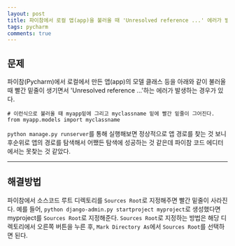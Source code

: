 ```yaml
---
layout: post
title: 파이참에서 로컬 앱(app)을 불러올 때 'Unresolved reference ...' 에러가 발생하는 경우
tags: pycharm
comments: true
---
```

     
## 문제
파이참(Pycharm)에서 로컬에서 만든 앱(app)의 모델 클래스 등을 아래와 같이 불러올 때 빨간 밑줄이 생기면서 'Unresolved reference ...'하는 에러가 발생하는 경우가 있다.   
    
```
# 이런식으로 불러올 때 myapp밑에 그리고 myclassname 밑에 빨간 밑줄이 그어진다.
from myapp.models import myclassname
```
    
```python manage.py runserver```를 통해 실행해보면 정상적으로 앱 경로를 찾는 것 보니 후순위로 앱의 경로를 탐색해서 어쨌든 탐색에 성공하는 것 같은데 파이참 코드 에디터에서는 못찾는 것 같았다.    
  
---
   
## 해결방법
파이참에서 소스코드 루트 디렉토리를 ```Sources Root```로 지정해주면 빨간 밑줄이 사라진다. 예를 들어, ```python django-admin.py startproject myproject```로 생성했다면 myproject를 ```Sources Root```로 지정해준다. ```Sources Root```로 지정하는 방법은 해당 디렉토리에서 오른쪽 버튼을 누른 후, ```Mark Directory As```에서 ```Sources Root```를 선택하면 된다.
     